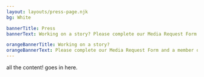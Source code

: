 ```yaml
---
layout: layouts/press-page.njk
bg: White

bannerTitle: Press
bannerText: Working on a story? Please complete our Media Request Form and a member of our Communications team will get back to you as soon as possible.

orangeBannerTitle: Working on a story?
orangeBannerText: Please complete our Media Request Form and a member of our Communications team will get back to you as soon as possible
---
```


all the content! goes in here. 